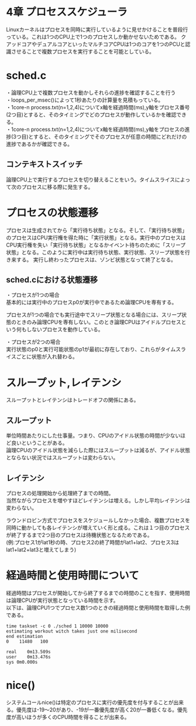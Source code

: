 # 4章 プロセススケジューラ

Linuxカーネルはプロセスを同時に実行しているように見せかけることを普段行っている。これは1つのCPU上で1つのプロセスしか動かせないためである。
クアッドコアやデュアルコアといったマルチコアCPUは1つのコアを1つのPCUと認識させることで複数プロセスを実行することを可能としている。

# sched.c
・論理CPU上で複数プロセスを動かしそれらの進捗を確認することを行う  
・loops_per_msec()によって1秒あたりの計算量を見積もっている。  
・1core-n process.txt(n=1,2,4)についてx軸を経過時間(ms),y軸をプロセス番号(2つ目)とすると、そのタイミングでどのプロセスが動作しているかを確認できる。  
・1core-n process.txt(n=1,2,4)についてx軸を経過時間(ms),y軸をプロセスの進捗(3つ目)とすると、そのタイミングでそのプロセスが任意の時間にどれだけの進捗であるかが確認できる。  

## コンテキストスイッチ
論理CPU上で実行するプロセスを切り替えることをいう。タイムスライスによって次のプロセスに移る際に発生する。

# プロセスの状態遷移
プロセスは生成されてから「実行待ち状態」となる。そして、「実行待ち状態」のプロセスはCPU実行権を得た時に「実行状態」となる。実行中のプロセスはCPU実行権を失い「実行待ち状態」となるかイベント待ちのために「スリープ状態」となる。このように実行中は実行待ち状態、実行状態、スリープ状態を行き来する。
実行し終わったプロセスは、ゾンビ状態となって終了となる。

## sched.cにおける状態遷移
・プロセスが1つの場合  
基本的には実行中のプロセスp0が実行中であるため論理CPUを専有する。

プロセスが1つの場合でも実行途中でスリープ状態となる場合には、スリープ状態のときのみ論理CPUを専有しない。このとき論理CPUはアイドルプロセスという何もしないプロセスを動作している。

・プロセスが2つの場合  
実行状態のp0と実行可能状態のp1が最初に存在しており、これらがタイムスライスごとに状態が入れ替わる。

# スループット,レイテンシ
スループットとレイテンシはトレードオフの関係にある。

## スループット
単位時間あたりにした仕事量。つまり、CPUのアイドル状態の時間が少ないほど良いということがある。  
論理CPUのアイドル状態を減らした際にはスループットは減るが、アイドル状態とならない状況ではスループットは変わらない。

## レイテンシ
プロセスの処理開始から処理終了までの時間。  
当然ながらプロセスを増やすほどレイテンシは増える。しかし平均レイテンシは変わらない。  

ラウンドロビン方式でプロセスをスケジュールしなかった場合、複数プロセスを同時に動かしても各レイテンシが増えていく形と成る。これは１つ目のプロセスが終了するまで2つ目のプロセスは待機状態となるためである。  
(例:プロセス1がlat1秒の時、プロセス2の終了時間がlat1+lat2、プロセス3はlat1+lat2+lat3と増えてしまう)


# 経過時間と使用時間について
経過時間はプロセスが開始してから終了するまでの時間のことを指す、使用時間は論理CPUが実行状態となっている時間を示す。  
以下は、論理CPU1つでプロセス数1つのときの経過時間と使用時間を取得した例である。  

```
time taskset -c 0 ./sched 1 10000 10000
estimating workout witch takes just one milisecond
end estimation
0	 11480	 100

real	0m13.509s
user	0m13.476s
sys	0m0.000s
```

# nice()
システムコールnice()は特定のプロセスに実行の優先度を付与することが出来る。優先度は-19〜20があり、-19が一番優先度が高く20が一番低くなる。優先度が高いほうが多くのCPU時間を得ることが出来る。